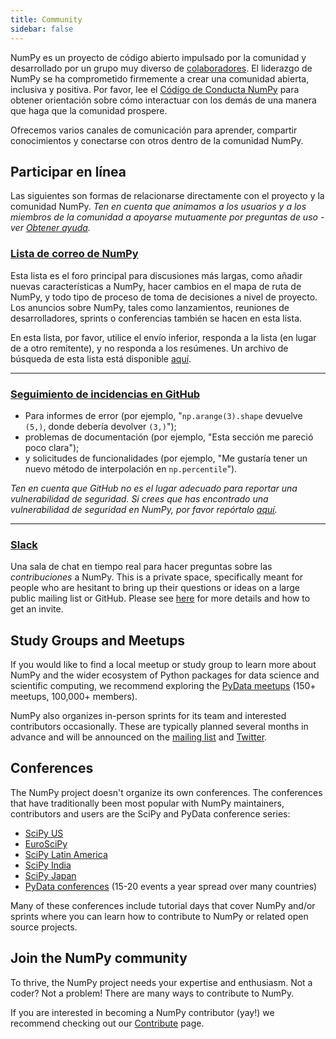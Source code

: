 ```yaml
---
title: Community
sidebar: false
---
```


NumPy es un proyecto de código abierto impulsado por la comunidad y desarrollado por un grupo muy diverso de [colaboradores](/gallery/team.html). El liderazgo de NumPy se ha comprometido firmemente a crear una comunidad abierta, inclusiva y positiva. Por favor, lee el [Código de Conducta NumPy](/code-of-conduct) para obtener orientación sobre cómo interactuar con los demás de una manera que haga que la comunidad prospere.

Ofrecemos varios canales de comunicación para aprender, compartir conocimientos y conectarse con otros dentro de la comunidad NumPy.


## Participar en línea

Las siguientes son formas de relacionarse directamente con el proyecto y la comunidad NumPy. _Ten en cuenta que animamos a los usuarios y a los miembros de la comunidad a apoyarse mutuamente por preguntas de uso - ver [Obtener ayuda](/gethelp)._


### [Lista de correo de NumPy](https://mail.python.org/mailman/listinfo/numpy-discussion)

Esta lista es el foro principal para discusiones más largas, como añadir nuevas características a NumPy, hacer cambios en el mapa de ruta de NumPy, y todo tipo de proceso de toma de decisiones a nivel de proyecto. Los anuncios sobre NumPy, tales como lanzamientos, reuniones de desarrolladores, sprints o conferencias también se hacen en esta lista.

En esta lista, por favor, utilice el envío inferior, responda a la lista (en lugar de a otro remitente), y no responda a los resúmenes. Un archivo de búsqueda de esta lista está disponible [aquí](http://numpy-discussion.10968.n7.nabble.com/).

***

### [Seguimiento de incidencias en GitHub](https://github.com/numpy/numpy/issues)

- Para informes de error (por ejemplo, "`np.arange(3).shape` devuelve `(5,)`, donde debería devolver `(3,)`");
- problemas de documentación (por ejemplo, "Esta sección me pareció poco clara");
- y solicitudes de funcionalidades (por ejemplo, "Me gustaría tener un nuevo método de interpolación en `np.percentile`").

_Ten en cuenta que GitHub no es el lugar adecuado para reportar una vulnerabilidad de seguridad. Si crees que has encontrado una vulnerabilidad de seguridad en NumPy, por favor repórtalo [aquí](https://tidelift.com/docs/security)._

***

### [Slack](https://numpy-team.slack.com)

Una sala de chat en tiempo real para hacer preguntas sobre las _contribuciones_ a NumPy. This is a private space, specifically meant for people who are hesitant to bring up their questions or ideas on a large public mailing list or GitHub. Please see [here](https://numpy.org/devdocs/dev/index.html#contributing-to-numpy) for more details and how to get an invite.


## Study Groups and Meetups

If you would like to find a local meetup or study group to learn more about NumPy and the wider ecosystem of Python packages for data science and scientific computing, we recommend exploring the [PyData meetups](https://www.meetup.com/pro/pydata/) (150+ meetups, 100,000+ members).

NumPy also organizes in-person sprints for its team and interested contributors occasionally. These are typically planned several months in advance and will be announced on the [mailing list](https://mail.python.org/mailman/listinfo/numpy-discussion) and [Twitter](https://twitter.com/numpy_team).


## Conferences

The NumPy project doesn't organize its own conferences. The conferences that have traditionally been most popular with NumPy maintainers, contributors and users are the SciPy and PyData conference series:

- [SciPy US](https://conference.scipy.org)
- [EuroSciPy](https://www.euroscipy.org)
- [SciPy Latin America](https://www.scipyla.org)
- [SciPy India](https://scipy.in)
- [SciPy Japan](https://conference.scipy.org)
- [PyData conferences](https://pydata.org/event-schedule/) (15-20 events a year spread over many countries)

Many of these conferences include tutorial days that cover NumPy and/or sprints where you can learn how to contribute to NumPy or related open source projects.


## Join the NumPy community

To thrive, the NumPy project needs your expertise and enthusiasm. Not a coder? Not a problem! There are many ways to contribute to NumPy.

If you are interested in becoming a NumPy contributor (yay!) we recommend checking out our [Contribute](/contribute) page.

